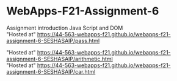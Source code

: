 # WebApps-F21-Assignment-6
Assignment introduction Java Script and DOM<br>
"Hosted at"  https://44-563-webapps-f21.github.io/webapps-f21-assignment-6-SESHASAIP/pass.html<br>

"Hosted at"  https://44-563-webapps-f21.github.io/webapps-f21-assignment-6-SESHASAIP/arithmetic.html<br>
"Hosted at"  https://44-563-webapps-f21.github.io/webapps-f21-assignment-6-SESHASAIP/car.html

